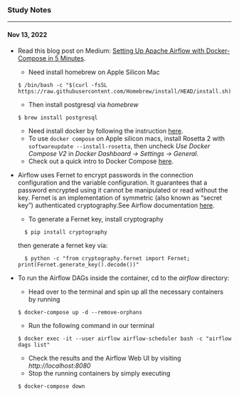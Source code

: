 ### Study Notes
___
#### Nov 13, 2022
* Read this blog post on Medium: [Setting Up Apache Airflow with Docker-Compose in 5 Minutes](https://towardsdatascience.com/setting-up-apache-airflow-with-docker-compose-in-5-minutes-56a1110f4122). 
  * Need install homebrew on Apple Silicon Mac
  ```
  $ /bin/bash -c "$(curl -fsSL https://raw.githubusercontent.com/Homebrew/install/HEAD/install.sh)
  ```
  * Then install postgresql via *homebrew*
  ```
  $ brew install postgresql
  ```
  * Need install docker by following the instruction [here](https://docs.docker.com/desktop/install/mac-install/). 
  * To use `docker compose` on Apple silicon macs, install Rosetta 2 with `softwareupdate --install-rosetta`, 
then uncheck *Use Docker Compose V2*  in *Docker Dashboard -> Settings -> General*.
  * Check out a quick intro to Docker Compose [here](https://www.baeldung.com/ops/docker-compose).
* Airflow uses Fernet to encrypt passwords in the connection configuration and the variable configuration. It guarantees that a password encrypted using it cannot be manipulated or read without the key. Fernet is an implementation of symmetric (also known as “secret key”) authenticated cryptography.See Airflow documentation [here](https://airflow.apache.org/docs/apache-airflow/stable/security/secrets/fernet.html).  
  * To generate a Fernet key, install cryptography
    
  ```
    $ pip install cryptography
  ```
    then generate a fernet key via:
  ```
    $ python -c "from cryptography.fernet import Fernet; print(Fernet.generate_key().decode())"
  ```
* To run the Airflow DAGs inside the container, cd to the *airflow* directory: 
  * Head over to the terminal and spin up all the necessary containers by running
  ```
  $ docker-compose up -d --remove-orphans
  ```
  * Run the following command in our terminal
  ```
  $ docker exec -it --user airflow airflow-scheduler bash -c "airflow dags list"
  ```
  * Check the results and the Airflow Web UI by visiting *http://localhost:8080*
  * Stop the running containers by simply executing
  ```
  $ docker-compose down
  ```
  